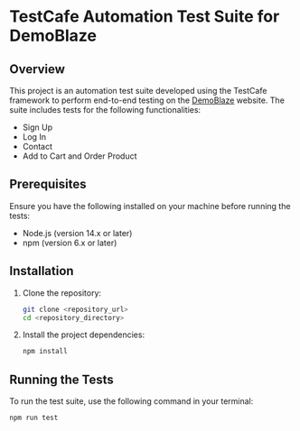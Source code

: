 # TestCafe Automation Test Suite for DemoBlaze

## Overview
This project is an automation test suite developed using the TestCafe framework to perform end-to-end testing on the [DemoBlaze](https://www.demoblaze.com/) website. The suite includes tests for the following functionalities:
- Sign Up
- Log In
- Contact
- Add to Cart and Order Product

## Prerequisites
Ensure you have the following installed on your machine before running the tests:
- Node.js (version 14.x or later)
- npm (version 6.x or later)

## Installation

1. Clone the repository:

    ```bash
    git clone <repository_url>
    cd <repository_directory>
    ```

2. Install the project dependencies:

    ```bash
    npm install
    ```

## Running the Tests

To run the test suite, use the following command in your terminal:

```bash
npm run test

